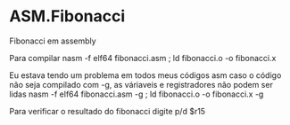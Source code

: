 # ASM.Fibonacci
Fibonacci em assembly

Para compilar
nasm -f elf64 fibonacci.asm ; ld fibonacci.o -o fibonacci.x

Eu estava tendo um problema em todos meus códigos asm caso o código não seja compilado com -g, as váriaveis e registradores não podem ser lidas
nasm -f elf64 fibonacci.asm -g ; ld fibonacci.o -o fibonacci.x -g

Para verificar o resultado do fibonacci digite p/d $r15
